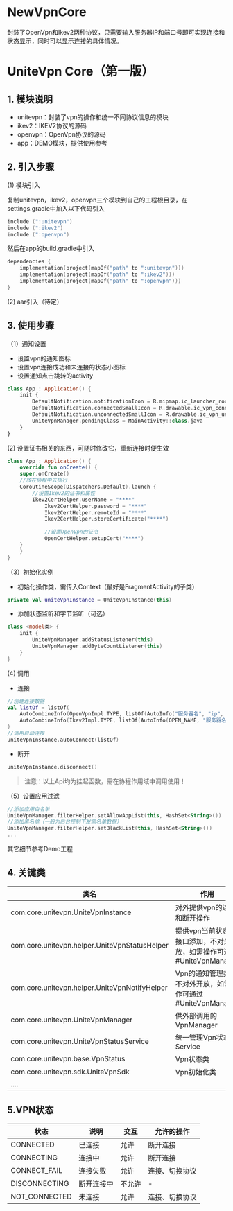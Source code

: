 # NewVpnCore
封装了OpenVpn和Ikev2两种协议，只需要输入服务器IP和端口号即可实现连接和状态显示，同时可以显示连接的具体情况。


# UniteVpn  Core（第一版）


## 1. 模块说明

- unitevpn：封装了vpn的操作和统一不同协议信息的模块
- ikev2：IKEV2协议的源码
- openvpn：OpenVpn协议的源码
- app：DEMO模块，提供使用参考

## 2. 引入步骤

(1) 模块引入

复制unitevpn，ikev2，openvpn三个模块到自己的工程根目录，在settings.gradle中加入以下代码引入

```kotlin
include (":unitevpn")
include (":ikev2")
include (":openvpn")
```

然后在app的build.gradle中引入

```kotlin
dependencies {
    implementation(project(mapOf("path" to ":unitevpn")))
    implementation(project(mapOf("path" to ":ikev2")))
    implementation(project(mapOf("path" to ":openvpn")))
}
```

(2) aar引入（待定）

## 3. 使用步骤

（1）通知设置

- 设置vpn的通知图标
- 设置vpn连接成功和未连接的状态小图标
- 设置通知点击跳转的activity

```kotlin
class App : Application() {
    init {
        DefaultNotification.notificationIcon = R.mipmap.ic_launcher_round
        DefaultNotification.connectedSmallIcon = R.drawable.ic_vpn_connect_key
        DefaultNotification.unconnectedSmallIcon = R.drawable.ic_vpn_unconnect_key
        UniteVpnManager.pendingClass = MainActivity::class.java
    }
}
```

(2) 设置证书相关的东西，可随时修改它，重新连接时便生效

```kotlin
class App : Application() {
    override fun onCreate() {
	super.onCreate()
	//放在协程中去执行
	CoroutineScope(Dispatchers.Default).launch {
	    //设置Ikev2的证书和属性
	    Ikev2CertHelper.userName = "****"
            Ikev2CertHelper.password = "****"
            Ikev2CertHelper.remoteId = "****"
            Ikev2CertHelper.storeCertificate("****")
            
            //设置OpenVpn的证书
            OpenCertHelper.setupCert("****")
	}
    }
}
```

（3）初始化实例

- 初始化操作类，需传入Context（最好是FragmentActivity的子类）

```kotlin
private val uniteVpnInstance = UniteVpnInstance(this)
```

- 添加状态监听和字节监听（可选）

```kotlin
class <model类> {
    init {
        UniteVpnManager.addStatusListener(this)
        UniteVpnManager.addByteCountListener(this)
    }
}
```

(4) 调用

- 连接

```kotlin
//创建连接数据
val listOf = listOf(
    AutoCombineInfo(OpenVpnImpl.TYPE, listOf(AutoInfo("服务器名", "ip", "端口", "是否使用udp", "超时时长"))),
    AutoCombineInfo(Ikev2Impl.TYPE, listOf(AutoInfo(OPEN_NAME, "服务器名", "ip", "端口", "是否使用udp", "超时时长")))
)
//调用自动连接
uniteVpnInstance.autoConnect(listOf)
```

- 断开

```kotlin
uniteVpnInstance.disconnect()
```

> 注意：以上Api均为挂起函数，需在协程作用域中调用使用！

（5）设置应用过滤

```kotlin
//添加应用白名单
UniteVpnManager.filterHelper.setAllowAppList(this, HashSet<String>())
//添加黑名单（一般为后台控制下发黑名单数据）
UniteVpnManager.filterHelper.setBlackList(this, HashSet<String>())
...
```

其它细节参考Demo工程

## 4. 关键类

| 类名                                          | 作用                                                         |
| --------------------------------------------- | ------------------------------------------------------------ |
| com.core.unitevpn.UniteVpnInstance            | 对外提供vpn的连接和断开操作                                  |
| com.core.unitevpn.helper.UniteVpnStatusHelper | 提供vpn当前状态和接口添加，不对外开放，如需操作可通过#UniteVpnManager |
| com.core.unitevpn.helper.UniteVpnNotifyHelper | Vpn的通知管理类，不对外开放，如需操作可通过#UniteVpnManager  |
| com.core.unitevpn.UniteVpnManager             | 供外部调用的VpnManager                                       |
| com.core.unitevpn.UniteVpnStatusService       | 统一管理Vpn状态的Service                                     |
| com.core.unitevpn.base.VpnStatus              | Vpn状态类                                                    |
| com.core.unitevpn.sdk.UniteVpnSdk             | Vpn初始化类                                                  |
| ....                                          |                                                              |

## 5.VPN状态

| 状态          | 说明       | 交互   | 允许的操作     |
| ------------- | ---------- | ------ | -------------- |
| CONNECTED     | 已连接     | 允许   | 断开连接       |
| CONNECTING    | 连接中     | 允许   | 断开连接       |
| CONNECT_FAIL  | 连接失败   | 允许   | 连接、切换协议 |
| DISCONNECTING | 断开连接中 | 不允许 | -              |
| NOT_CONNECTED | 未连接     | 允许   | 连接、切换协议 |
